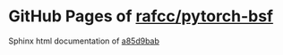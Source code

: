 GitHub Pages of [rafcc/pytorch-bsf](https://github.com/rafcc/pytorch-bsf.git)
===
Sphinx html documentation of [a85d9bab](https://github.com/rafcc/pytorch-bsf/tree/a85d9bab49aa807bd1f643b21479470850fe4091)

